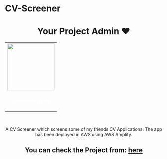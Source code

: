 # CV-Screener

<h1 align=center>Your Project Admin ❤️</h1>


  <div align="center">
<table>
<tr>

<td align="center"><a href="https://github.com/Chirantanbanik"><img src="https://user-images.githubusercontent.com/71392444/193619415-ae472277-e7c7-475a-806a-3973e65274e0.png" width=150px height=150px /></a></br> <h4 style="color:white;">Chirantan Banik</h4>

     
</tr>
</table>
<br>


</div>

<div align="center">


A CV Screener which screens some of my friends CV Applications. The app has been deployed in AWS using AWS Amplify.

## **You can check the Project from:** [here](https://master.d1klmh8uil612e.amplifyapp.com/)
